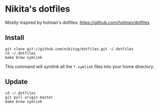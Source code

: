 # Nikita's dotfiles

Mostly inspired by holman's dotfiles: https://github.com/holman/dotfiles

## Install

    git clone git://github.com/nikitug/dotfiles.git ~/.dotfiles
    cd ~/.dotfiles
    make brew symlink

This command will symlink all the `*.symlink` files into your home directory.

## Update

    cd ~/.dotfiles
    git pull origin master
    make brew symlink
